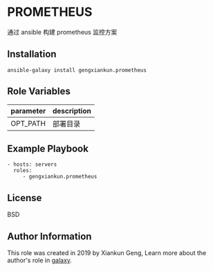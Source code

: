 PROMETHEUS
=========

通过 ansible 构建 prometheus 监控方案

Installation
------------

`ansible-galaxy install gengxiankun.prometheus`

Role Variables
--------------

parameter | description
------------ | -------------
OPT_PATH | 部署目录

Example Playbook
----------------

    - hosts: servers
      roles:
         - gengxiankun.prometheus

License
-------

BSD

Author Information
------------------

This role was created in 2019 by Xiankun Geng, Learn more about the author's role in [galaxy](https://galaxy.ansible.com/gengxiankun).
